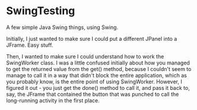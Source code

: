 SwingTesting
============

A few simple Java Swing things, using Swing.

Initially, I just wanted to make sure I could put a different JPanel into a JFrame.  Easy stuff.

Then, I wanted to make sure I could understand how to work the SwingWorker class.  I was a little
confused initially about how you managed to get the returned value from the get() method, because
I couldn't seem to manage to call it in a way that didn't block the entire application, which as
you probably know, is the entire point of using SwingWorker.  However, I figured it out - you
just get the done() method to call it, and pass it back to, say, the JFrame that contained the
button that was punched to call the long-running activity in the first place.
